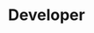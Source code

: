 ---
name: "Zihan Xue"
group: "member"
title: "Developer"
graduating_year: 2024
img: "zxue.jpg"
pronouns: "he/him"

github: MDZHX
---